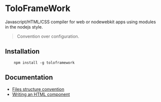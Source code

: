 # ToloFrameWork

Javascript/HTML/CSS compiler for web or nodewebkit apps using modules in the nodejs style.

> Convention over configuration.

## Installation
```
    npm install -g toloframework
```

## Documentation

* [Files structure convention](man/conventions.md)
* [Writing an HTML component](man/com.md)
